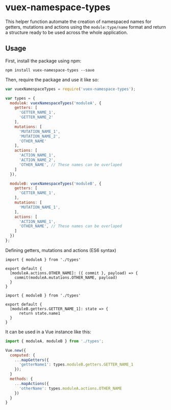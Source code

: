 # vuex-namespace-types

This helper function automate the creation of namespaced names for getters, mutations and actions using the `module:type/name` format and return a structure ready to be used across the whole application.


## Usage

First, install the package using npm:

```
npm install vuex-namespace-types --save
```

Then, require the package and use it like so:

```javascript
var vuexNamespaceTypes = require('vuex-namespace-types');

var types = {
  moduleA: vuexNamespaceTypes('moduleA', {
    getters: [
      'GETTER_NAME_1',
      'GETTER_NAME_2'
    ],
    mutations: [
      'MUTATION_NAME_1',
      'MUTATION_NAME_2',
      'OTHER_NAME'
    ],
    actions: [
      'ACTION_NAME_1',
      'ACTION_NAME_2',
      'OTHER_NAME', // These names can be overlaped
    ]
  }),

  moduleB: vuexNamespaceTypes('moduleB', {
    getters: [
      'GETTER_NAME_1',
    ],
    mutations: [
      'MUTATION_NAME_1',
    ],
    actions: [
      'ACTION_NAME_1',
      'OTHER_NAME', // These names can be overlaped
    ]
  })
};
```

Defining getters, mutations and actions (ES6 syntax)

```
import { moduleA } from './types'

export default {
  [moduleA.actions.OTHER_NAME]: ({ commit }, payload) => {
    commit(moduleA.mutations.OTHER_NAME, payload)
  }
}
```

```
import { moduleB } from './types'

export default {
  [moduleB.getters.GETTER_NAME_1]: state => {
      return state.name1
  }
}
```

It can be used in a Vue instance like this:

```javascript
import { moduleA, moduleB } from './types';

Vue.new({
  computed: {
    ...mapGetters({
      'getterName1': types.moduleB.getters.GETTER_NAME_1
    });
  }
  methods: {
    ...mapActions({
      'otherName': types.moduleA.actions.OTHER_NAME
    })
  }
}
```

